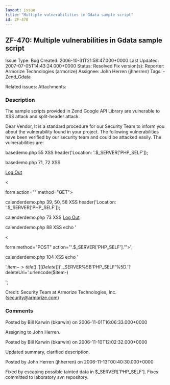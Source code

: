 ```yaml
---
layout: issue
title: "Multiple vulnerabilities in Gdata sample script"
id: ZF-470
---
```


ZF-470: Multiple vulnerabilities in Gdata sample script
-------------------------------------------------------

 Issue Type: Bug Created: 2006-10-31T21:58:47.000+0000 Last Updated: 2007-07-05T14:43:24.000+0000 Status: Resolved Fix version(s): 
 Reporter:  Armorize Technologies (armorize)  Assignee:  John Herren (jhherren)  Tags: - Zend\_Gdata
 
 Related issues: 
 Attachments: 
### Description

The sample scripts provided in Zend Google API Library are vulnerable to XSS attack and split-header attack.

Dear Vendor, It is a standard procedure for our Security Team to inform you about the vulnerability found in your project. The following vulnerabilities have been verified by our security team and could be attacked easily. The vulnerabilities are:

basedemo.php 55 XSS header('Location: '.$\_SERVER['PHP\_SELF']);

basedemo.php 71, 72 XSS

<a href="">Log Out</a>

<

form action="<?php echo $\_SERVER['PHP\_SELF']; ?>" method="GET">

calenderdemo.php 39, 50, 58 XSS header('Location: '.$\_SERVER['PHP\_SELF']);

calenderdemo.php 73 XSS <a href="">Log Out</a>

calenderdemo.php 88 XSS echo '

<

form method="POST" action="'.$\_SERVER['PHP\_SELF'].'">';

calenderdemo.php 104 XSS echo '

'.$item->title().' [[Delete]]('.$_SERVER%5B'PHP_SELF'%5D.'?deleteUri='.urlencode($item-)

';

Credit: Security Team at Armorize Technologies, Inc. (security@armorize.com)

 

 

### Comments

Posted by Bill Karwin (bkarwin) on 2006-11-01T16:06:33.000+0000

Assigning to John Herren.

 

 

Posted by Bill Karwin (bkarwin) on 2006-11-10T12:02:32.000+0000

Updated summary, clarified description.

 

 

Posted by John Herren (jhherren) on 2006-11-13T00:40:30.000+0000

Fixed by escaping possible tainted data in $\_SERVER['PHP\_SELF']. Fixes committed to laboratory svn repository.

 

 